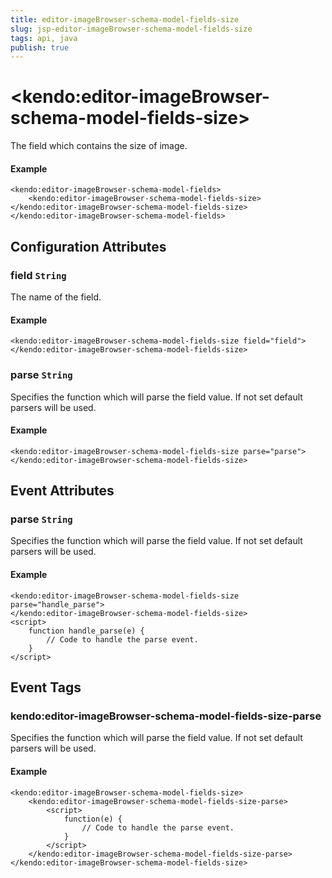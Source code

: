 ```yaml
---
title: editor-imageBrowser-schema-model-fields-size
slug: jsp-editor-imageBrowser-schema-model-fields-size
tags: api, java
publish: true
---
```


# \<kendo:editor-imageBrowser-schema-model-fields-size\>

The field which contains the size of image.

#### Example
    <kendo:editor-imageBrowser-schema-model-fields>
        <kendo:editor-imageBrowser-schema-model-fields-size></kendo:editor-imageBrowser-schema-model-fields-size>
    </kendo:editor-imageBrowser-schema-model-fields>

## Configuration Attributes

### field `String`

The name of the field.

#### Example
    <kendo:editor-imageBrowser-schema-model-fields-size field="field">
    </kendo:editor-imageBrowser-schema-model-fields-size>

### parse `String`

Specifies the function which will parse the field value. If not set default parsers will be used.

#### Example
    <kendo:editor-imageBrowser-schema-model-fields-size parse="parse">
    </kendo:editor-imageBrowser-schema-model-fields-size>


## Event Attributes

### parse `String`

Specifies the function which will parse the field value. If not set default parsers will be used.


#### Example
    <kendo:editor-imageBrowser-schema-model-fields-size parse="handle_parse">
    </kendo:editor-imageBrowser-schema-model-fields-size>
    <script>
        function handle_parse(e) {
            // Code to handle the parse event.
        }
    </script>

## Event Tags

### kendo:editor-imageBrowser-schema-model-fields-size-parse

Specifies the function which will parse the field value. If not set default parsers will be used.


#### Example
    <kendo:editor-imageBrowser-schema-model-fields-size>
        <kendo:editor-imageBrowser-schema-model-fields-size-parse>
            <script>
                function(e) {
                    // Code to handle the parse event.
                }
            </script>
        </kendo:editor-imageBrowser-schema-model-fields-size-parse>
    </kendo:editor-imageBrowser-schema-model-fields-size>

